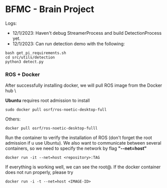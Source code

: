 # BFMC - Brain Project

Logs:
- 12/1/2023: Haven't debug StreamerProcess and build DetectionProcess yet.
- 12/1/2023: Can run detection demo with the following:
```
bash get_pi_requirements.sh
cd src/utils/detection
python3 detect.py
```

### ROS + Docker
After successfully installing docker, we will pull ROS image from the Docker hub \

**Ubuntu** requires root admission to install
```
sudo docker pull osrf/ros-noetic-desktop-full
```
Others:
```
docker pull osrf/ros-noetic-desktop-fulll 
```

Run the container to verify the installation of ROS (don't forget the root admission if u use Ubuntu). We also
want to communicate between several containers, so we need to specify the network by flag **"--net=host"**
```
docker run -it --net=host <repository>:TAG
```
If everything is working well, we can see the root@<Tag>. If the docker container
does not run properly, please try

```
docker run -i -t --net=host <IMAGE-ID>
```




